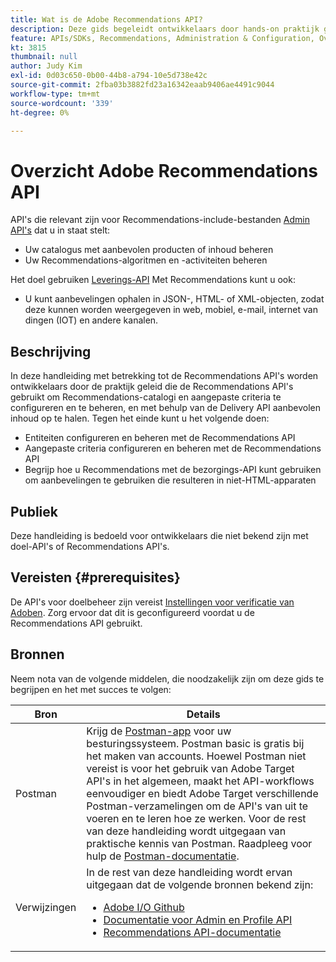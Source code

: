 ```yaml
---
title: Wat is de Adobe Recommendations API?
description: Deze gids begeleidt ontwikkelaars door hands-on praktijk gebruikend Adobe Target Recommendations APIs om de catalogi van Recommendations en douanecriteria te vormen en te beheren, evenals het gebruiken van levering API om aanbevelingen inhoud terug te winnen.
feature: APIs/SDKs, Recommendations, Administration & Configuration, Overview
kt: 3815
thumbnail: null
author: Judy Kim
exl-id: 0d03c650-0b00-44b8-a794-10e5d738e42c
source-git-commit: 2fba03b3882fd23a16342eaab9406ae4491c9044
workflow-type: tm+mt
source-wordcount: '339'
ht-degree: 0%

---
```


# Overzicht Adobe Recommendations API

API&#39;s die relevant zijn voor Recommendations-include-bestanden [Admin API&#39;s](../../before-administer/target-api-overview.md) dat u in staat stelt:

* Uw catalogus met aanbevolen producten of inhoud beheren
* Uw Recommendations-algoritmen en -activiteiten beheren

Het doel gebruiken [Leverings-API](../../implement/delivery-api/overview.md) Met Recommendations kunt u ook:

* U kunt aanbevelingen ophalen in JSON-, HTML- of XML-objecten, zodat deze kunnen worden weergegeven in web, mobiel, e-mail, internet van dingen (IOT) en andere kanalen.

## Beschrijving

In deze handleiding met betrekking tot de Recommendations API&#39;s worden ontwikkelaars door de praktijk geleid die de Recommendations API&#39;s gebruikt om Recommendations-catalogi en aangepaste criteria te configureren en te beheren, en met behulp van de Delivery API aanbevolen inhoud op te halen. Tegen het einde kunt u het volgende doen:

* Entiteiten configureren en beheren met de Recommendations API
* Aangepaste criteria configureren en beheren met de Recommendations API
* Begrijp hoe u Recommendations met de bezorgings-API kunt gebruiken om aanbevelingen te gebruiken die resulteren in niet-HTML-apparaten

## Publiek

Deze handleiding is bedoeld voor ontwikkelaars die niet bekend zijn met doel-API&#39;s of Recommendations API&#39;s.

## Vereisten {#prerequisites}

De API&#39;s voor doelbeheer zijn vereist [Instellingen voor verificatie van Adoben](../configure-authentication.md). Zorg ervoor dat dit is geconfigureerd voordat u de Recommendations API gebruikt.

## Bronnen

Neem nota van de volgende middelen, die noodzakelijk zijn om deze gids te begrijpen en het met succes te volgen:

| Bron | Details |
| --- | --- |
| Postman | Krijg de [Postman-app](https://www.postman.com/downloads/) voor uw besturingssysteem. Postman basic is gratis bij het maken van accounts. Hoewel Postman niet vereist is voor het gebruik van Adobe Target API&#39;s in het algemeen, maakt het API-workflows eenvoudiger en biedt Adobe Target verschillende Postman-verzamelingen om de API&#39;s van uit te voeren en te leren hoe ze werken. Voor de rest van deze handleiding wordt uitgegaan van praktische kennis van Postman. Raadpleeg voor hulp de [Postman-documentatie](https://learning.getpostman.com/). |
| Verwijzingen | In de rest van deze handleiding wordt ervan uitgegaan dat de volgende bronnen bekend zijn:<UL><li>[Adobe I/O Github](https://github.com/adobeio)</li><li>[Documentatie voor Admin en Profile API](../../administer/admin-api/admin-api-overview-new.md)</li><li>[Recommendations API-documentatie](https://developer.adobe.com/target/administer/recommendations-api/)</li></UL> |
